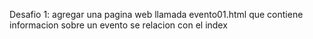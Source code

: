 Desafio 1: agregar una pagina web llamada evento01.html que contiene informacion sobre un evento se relacion con el index

